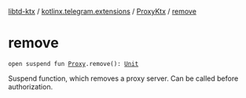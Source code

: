 [libtd-ktx](../../index.md) / [kotlinx.telegram.extensions](../index.md) / [ProxyKtx](index.md) / [remove](./remove.md)

# remove

`open suspend fun `[`Proxy`](https://tdlibx.github.io/td/docs/org/drinkless/td/libcore/telegram/TdApi/Proxy.html)`.remove(): `[`Unit`](https://kotlinlang.org/api/latest/jvm/stdlib/kotlin/-unit/index.html)

Suspend function, which removes a proxy server. Can be called before authorization.

